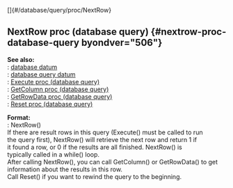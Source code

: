 []{#/database/query/proc/NextRow}    
## NextRow proc (database query) {#nextrow-proc-database-query byondver="506"}    
**See also:**    
:   [database datum](/ref/database.md)    
:   [database query datum](/ref/database/query.md)    
:   [Execute proc (database query)](/ref/database/query/proc/Execute.md)    
:   [GetColumn proc (database query)](/ref/database/query/proc/GetColumn.md)    
:   [GetRowData proc (database query)](/ref/database/query/proc/GetRowData.md)    
:   [Reset proc (database query)](/ref/database/query/proc/Reset.md)    
<!-- -->    
**Format:**    
:   NextRow()    
If there are result rows in this query (Execute() must be called to run    
the query first), NextRow() will retrieve the next row and return 1 if    
it found a row, or 0 if the results are all finished. NextRow() is    
typically called in a while() loop.    
After calling NextRow(), you can call GetColumn() or GetRowData() to get    
information about the results in this row.    
Call Reset() if you want to rewind the query to the beginning.  